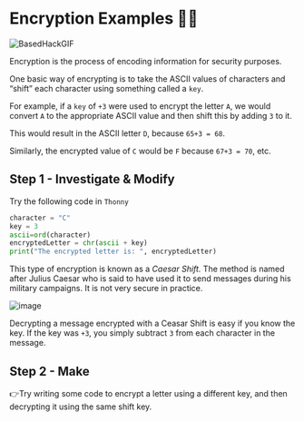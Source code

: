 # Encryption Examples 🕵️‍♂️

![BasedHackGIF](https://github.com/user-attachments/assets/abf80cae-966c-47ab-b925-7da419f20d41)


Encryption is the process of encoding information for security purposes.

One basic way of encrypting is to take the ASCII values of characters and “shift” each character using something called a ``key``. 

For example, if a ``key`` of ``+3`` were used to encrypt the letter ``A``, we would convert ``A`` to the appropriate ASCII value and 
then shift this by adding ``3`` to it. 

This would result in the ASCII letter ``D``, because ``65+3 = 68``. 

Similarly, the encrypted value of ``C`` would be ``F`` because ``67+3 = 70``, etc.

## Step 1 - Investigate & Modify
Try the following code in `Thonny`
````py
character = "C"
key = 3
ascii=ord(character)
encryptedLetter = chr(ascii + key)
print("The encrypted letter is: ", encryptedLetter)
````
This type of encryption is known as a *Caesar Shift.* The method is named after Julius Caesar who is said to have used 
it to send messages during his military campaigns. It is not very secure in practice.

![image](https://github.com/user-attachments/assets/d87a625b-fd78-4b69-875f-8367f7fe193f)

Decrypting a message encrypted with a Ceasar Shift is easy if you know the key. If the key was ``+3``, you simply subtract ``3`` 
from each character in the message. 

## Step 2 - Make
👉Try writing some code to encrypt a letter using a different key, and then decrypting it using the same shift key.
